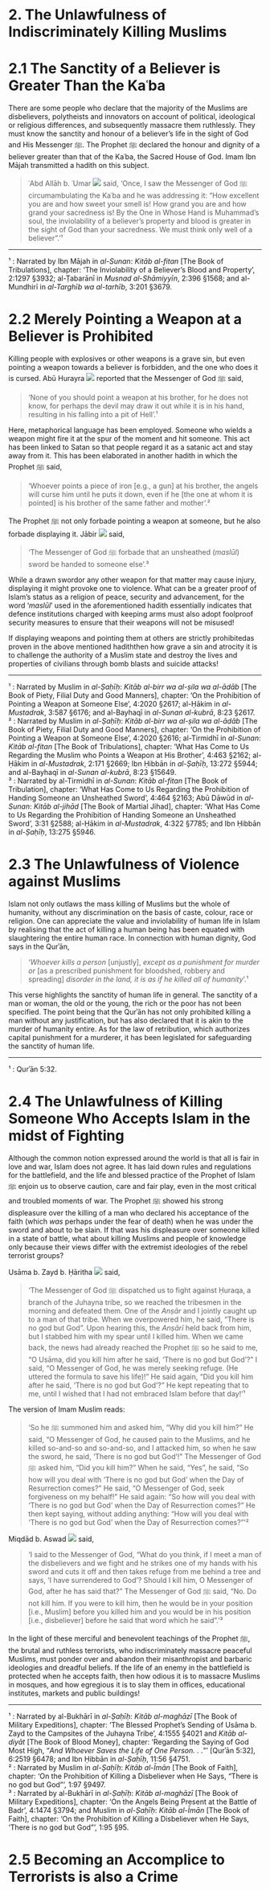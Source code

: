 # 2. The Unlawfulness of Indiscriminately Killing Muslims

# 2.1 The Sanctity of a Believer is Greater Than the Kaʿba

There are some people who declare that the majority of the
Muslims are disbelievers, polytheists and innovators on account
of political, ideological or religious differences, and subsequently
massacre them ruthlessly. They must know the sanctity and honour
of a believer’s life in the sight of God and His Messenger ﷺ. The
Prophet ﷺ declared the honour and dignity of a believer greater
than that of the Kaʿba, the Sacred House of God. Imam Ibn Mājah
transmitted a hadith on this subject.

> ʿAbd Allāh b. ʿUmar ![](http://fonts.qurancomplex.gov.sa/wp-content/uploads/2010/07/107.jpg) said, ‘Once, I saw the Messenger
of God ﷺ circumambulating the Kaʿba and he was
addressing it: “How excellent you are and how sweet
your smell is! How grand you are and how grand your
sacredness is! By the One in Whose Hand is Muhammad’s
soul, the inviolability of a believer’s property and blood
is greater in the sight of God than your sacredness. We
must think only well of a believer”.’¹

--------

¹ : Narrated by Ibn Mājah in *al-Sunan*: *Kitāb al-fitan* [The Book of Tribulations], chapter: ‘The Inviolability of a Believer’s Blood and Property’, 2:1297 §3932; al-Ṭabarānī in *Musnad al-Shāmiyyīn*, 2:396 §1568; and al-Mundhirī in *al-Targhīb wa al-tarhīb*, 3:201 §3679.

# 2.2 Merely Pointing a Weapon at a Believer is Prohibited

Killing people with explosives or other weapons is a grave sin,
but even pointing a weapon towards a believer is forbidden, and
the one who does it is cursed. Abū Hurayra ![](http://fonts.qurancomplex.gov.sa/wp-content/uploads/2010/07/104.jpg) reported that the
Messenger of God ﷺ said,

> ‘None of you should point a weapon at his brother, for
he does not know, for perhaps the devil may draw it out
while it is in his hand, resulting in his falling into a pit
of Hell’.¹

Here, metaphorical language has been employed. Someone who
wields a weapon might fire it at the spur of the moment and hit
someone. This act has been linked to Satan so that people regard
it as a satanic act and stay away from it. This has been elaborated
in another hadith in which the Prophet ﷺ said,

> ‘Whoever points a piece of iron [e.g., a gun] at his brother,
the angels will curse him until he puts it down, even if he
[the one at whom it is pointed] is his brother of the same
father and mother’.²

The Prophet ﷺ not only forbade pointing a weapon at someone,
but he also forbade displaying it. Jābir ![](http://fonts.qurancomplex.gov.sa/wp-content/uploads/2010/07/104.jpg) said,

> ‘The Messenger of God ﷺ forbade that an unsheathed (*maslūl*)
sword be handed to someone else’.³

While a drawn swordor any other weapon for that matter
may cause injury, displaying it might provoke one to violence.
What can be a greater proof of Islam’s status as a religion of
peace, security and advancement, for the word ‘*maslūl*’ used
in the aforementioned hadith essentially indicates that defence
institutions charged with keeping arms must also adopt foolproof
security measures to ensure that their weapons will not be misused!

If displaying weapons and pointing them at others are strictly
prohibitedas proven in the above mentioned hadiththen how
grave a sin and atrocity it is to challenge the authority of a Muslim
state and destroy the lives and properties of civilians through
bomb blasts and suicide attacks!

--------

¹ : Narrated by Muslim in *al-Ṣaḥīḥ*: *Kitāb al-birr wa al-ṣila wa al-ādāb* [The
Book of Piety, Filial Duty and Good Manners], chapter: ‘On the Prohibition of
Pointing a Weapon at Someone Else’, 4:2020 §2617; al-Ḥākim in *al-Mustadrak*,
3:587 §6176; and al-Bayhaqī in *al-Sunan al-kubrā*, 8:23 §2617.                
² : Narrated by Muslim in *al-Ṣaḥīḥ*: *Kitāb al-birr wa al-ṣila wa al-ādāb* [The
Book of Piety, Filial Duty and Good Manners], chapter: ‘On the Prohibition of
Pointing a Weapon at Someone Else’, 4:2020 §2616; al-Tirmidhī in *al-Sunan*:
*Kitāb al-fitan* [The Book of Tribulations], chapter: ‘What Has Come to Us
Regarding the Muslim who Points a Weapon at His Brother’, 4:463 §2162; al-Ḥākim in *al-Mustadrak*, 2:171 §2669; Ibn Ḥibbān in *al-Ṣaḥīḥ*, 13:272 §5944;
and al-Bayhaqī in *al-Sunan al-kubrā*, 8:23 §15649.        
³ : Narrated by al-Tirmidhī in *al-Sunan*: *Kitāb al-fitan* [The Book of Tribulation],
chapter: ‘What Has Come to Us Regarding the Prohibition of Handing Someone
an Unsheathed Sword’, 4:464 §2163; Abū Dāwūd in *al-Sunan*: *Kitāb al-jihād*
[The Book of Martial Jihad], chapter: ‘What Has Come to Us Regarding the
Prohibition of Handing Someone an Unsheathed Sword’, 3:31 §2588; al-Ḥākim
in *al-Mustadrak*, 4:322 §7785; and Ibn Ḥibbān in *al-Ṣaḥīḥ*, 13:275 §5946.

# 2.3 The Unlawfulness of Violence against Muslims 

Islam not only outlaws the mass killing of Muslims but the whole of
humanity, without any discrimination on the basis of caste, colour,
race or religion. One can appreciate the value and inviolability of
human life in Islam by realising that the act of killing a human
being has been equated with slaughtering the entire human race.
In connection with human dignity, God says in the Qurʾān, 

> ‘*Whoever kills a person* [unjustly], *except as a punishment
for murder or* [as a prescribed punishment for bloodshed,
robbery and spreading] *disorder in the land, it is as if he
killed all of humanity*’.¹

This verse highlights the sanctity of human life in general. The
sanctity of a man or woman, the old or the young, the rich or the
poor has not been specified. The point being that the Qurʾān has
not only prohibited killing a man without any justification, but
has also declared that it is akin to the murder of humanity entire.
As for the law of retribution, which authorizes capital punishment
for a murderer, it has been legislated for safeguarding the sanctity
of human life.


--------

¹ : Qurʾān 5:32.

# 2.4 The Unlawfulness of Killing Someone Who Accepts Islam in the midst of Fighting

Although the common notion expressed around the world is that
all is fair in love and war, Islam does not agree. It has laid down
rules and regulations for the battlefield, and the life and blessed
practice of the Prophet of Islam ﷺ enjoin us to observe caution,
care and fair play, even in the most critical and troubled moments
of war. The Prophet ﷺ showed his strong displeasure over the
killing of a man who declared his acceptance of the faith (which
*was* perhaps under the fear of death) when he was under the sword
and about to be slain. If that was his displeasure over someone
killed in a state of battle, what about killing Muslims and people
of knowledge only because their views differ with the extremist
ideologies of the rebel terrorist groups?

Usāma b. Zayd b. Ḥāritha ![](http://fonts.qurancomplex.gov.sa/wp-content/uploads/2010/07/107.jpg) said,

> ‘The Messenger of God ﷺ dispatched us to fight against
Ḥuraqa, a branch of the Juhayna tribe, so we reached
the tribesmen in the morning and defeated them. One of
the *Anṣār* and I jointly caught up to a man of that tribe.
When we overpowered him, he said, “There is no god
but God”. Upon hearing this, the *Anṣārī* held back from
him, but I stabbed him with my spear until I killed him.
When we came back, the news had already reached the
Prophet ﷺ so he said to me, “O Usāma, did you kill him
after he said, ‘There is no god but God’?” I said, “O
Messenger of God, he was merely seeking refuge. (He
uttered the formula to save his life)!” He said again, “Did
you kill him after he said, ‘There is no god but God’?” He
kept repeating that to me, until I wished that I had not
embraced Islam before that day!’¹

The version of Imam Muslim reads:

> ‘So he ﷺ summoned him and asked him, “Why did you
kill him?” He said, “O Messenger of God, he caused pain
to the Muslims, and he killed so-and-so and so-and-so,
and I attacked him, so when he saw the sword, he said,
‘There is no god but God’!” The Messenger of God ﷺ
asked him, “Did you kill him?” When he said, “Yes”,
he said, “So how will you deal with ‘There is no god
but God’ when the Day of Resurrection comes?” He said,
“O Messenger of God, seek forgiveness on my behalf!”
He said again: “So how will you deal with ‘There is no
god but God’ when the Day of Resurrection comes?” He
then kept saying, without adding anything: “How will
you deal with ‘There is no god but God’ when the Day of
Resurrection comes?”’²

Miqdād b. Aswad ![](http://fonts.qurancomplex.gov.sa/wp-content/uploads/2010/07/104.jpg) said,

> ‘I said to the Messenger of God, “What do you think,
if I meet a man of the disbelievers and we fight and he
strikes one of my hands with his sword and cuts it off and
then takes refuge from me behind a tree and says, ‘I have
surrendered to God’? Should I kill him, O Messenger of
God, after he has said that?” The Messenger of God ﷺ
said, “No. Do not kill him. If you were to kill him, then he
would be in your position [i.e., Muslim] before you killed
him and you would be in his position [i.e., disbeliever]
before he said that word which he said”.’³

In the light of these merciful and benevolent teachings of the
Prophet ﷺ, the brutal and ruthless terrorists, who indiscriminately
massacre peaceful Muslims, must ponder over and abandon their
misanthropist and barbaric ideologies and dreadful beliefs. If the
life of an enemy in the battlefield is protected when he accepts
faith, then how odious it is to massacre Muslims in mosques, and
how egregious it is to slay them in offices, educational institutes,
markets and public buildings!

--------

¹ : Narrated by al-Bukhārī in *al-Ṣaḥīḥ*: *Kitāb al-maghāzī* [The Book of Military
Expeditions], chapter: ‘The Blessed Prophet’s Sending of Usāma b. Zayd to the
Campsites of the Juhayna Tribe’, 4:1555 §4021 and *Kitāb al-diyāt* [The Book
of Blood Money], chapter: ‘Regarding the Saying of God Most High, “*And
Whoever Saves the Life of One Person. . .*”’ [Qurʾān 5:32], 6:2519 §6478; and
Ibn Ḥibbān in *al-Ṣaḥīḥ*, 11:56 §4751.      
² : Narrated by Muslim in *al-Ṣaḥīḥ*: *Kitāb al-Īmān* [The Book of Faith], chapter:
‘On the Prohibition of Killing a Disbeliever when He Says, “There is no god but
God”’, 1:97 §9497.       
³ : Narrated by al-Bukhārī in *al-Ṣaḥīḥ*: *Kitāb al-maghāzī* [The Book of Military
Expeditions], chapter: ‘On the Angels Being Present at the Battle of Badr’,
4:1474 §3794; and Muslim in *al-Ṣaḥīḥ*: *Kitāb al-Īmān* [The Book of Faith],
chapter: ‘On the Prohibition of Killing a Disbeliever when He Says, ‘There is no god but God”’, 1:95 §95.      


# 2.5 Becoming an Accomplice to Terrorists is also a Crime



